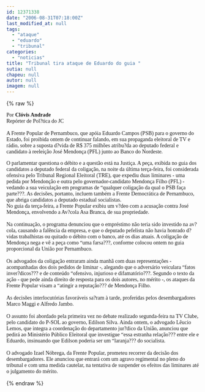 ```yaml
---
id: 12371338
date: "2006-08-31T07:18:00Z"
last_modified_at: null
tags:
  - "ataque"
  - "eduardo"
  - "tribunal"
categories:
  - "noticias"
title: "Tribunal tira ataque de Eduardo do guia "
sutia: null
chapeu: null
autor: null
imagem: null
---
```

{% raw %}
<p><P><FONT face=Verdana>Por <STRONG>Clóvis Andrade</STRONG><BR>Repórter de Pol?tica do JC<BR><BR>A Frente Popular de Pernambuco, que apóia Eduardo Campos (PSB) para o governo do Estado, foi proibida ontem de continuar falando, em sua propaganda eleitoral de TV e rádio, sobre a suposta d?vida de R$ 375 milhões atribu?da ao deputado federal e candidato à reeleição José Mendonça (PFL) junto ao Banco do Nordeste. </FONT></P></p>
<p><P><FONT face=Verdana>O parlamentar questiona o débito e a questão está na Justiça. A peça, exibida no guia dos candidatos a deputado federal da coligação, na noite da última terça-feira, foi considerada ofensiva pelo Tribunal Regional Eleitoral (TRE), que expediu duas liminares - uma pedida por Mendonção e outra pelo governador-candidato Mendonça Filho (PFL) - vedando a sua veiculação em programas de “qualquer coligação da qual o PSB faça parte???. As decisões, portanto, incluem também a Frente Democrática de Pernambuco, que abriga candidatos a deputado estadual socialistas. <BR>No guia da terça-feira, a Frente Popular exibiu um v?deo com a acusação contra José Mendonça, envolvendo a Av?cola Asa Branca, de sua propriedade. <BR><BR>Na continuação, o programa denunciou que o empréstimo não teria sido investido na av?cola, causando a falência da empresa, e que o deputado pefelista não havia honrado d?vidas trabalhistas ou quitado o débito com o banco, até os dias atuais. A coligação de Mendonça nega e vê a peça como “uma farsa???, conforme colocou ontem no guia proporcional da União por Pernambuco. <BR><BR>Os advogados da coligação entraram ainda manhã com duas representações - acompanhadas dos dois pedidos de liminar -, alegando que o adversário veiculara “fatos inver?dicos??? e de conteúdo “ofensivo, injurioso e difamatório???. Segundo o texto da ação - que pede ainda direito de resposta para os dois autores, no mérito -, os ataques da Frente Popular visam a “atingir a reputação??? de Mendonça Filho. <BR><BR>As decisões interlocutórias favoráveis sa?ram à tarde, proferidas pelos desembargadores Marco Maggi e Alfredo Jambo. <BR><BR>O assunto foi abordado pela primeira vez no debate realizado segunda-feira na TV Clube, pelo candidato do P-SOL ao governo, Edilson Silva. Ainda ontem, o advogado Lêucio Lemos, que integra a coordenação do departamento jur?dico da União, anunciou que pedirá ao Ministério Público Eleitoral que investigue “essa estranha relação??? entre ele e Eduardo, insinuando que Edilson poderia ser um “laranja??? do socialista. <BR><BR>O advogado Izael Nóbrega, da Frente Popular, prometeu recorrer da decisão dos desembargadores. Ele anunciou que entrará com um agravo regimental no pleno do tribunal e com uma medida cautelar, na tentativa de suspender os efeitos das liminares até o julgamento do mérito.</FONT></P> </p>
{% endraw %}